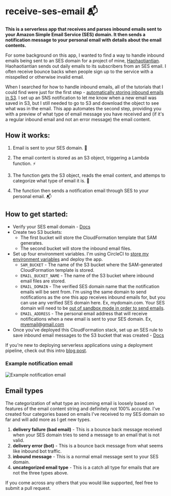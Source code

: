 # receive-ses-email 📬

**This is a serverless app that receives and parses inbound emails sent to your Amazon Simple Email Service (SES) domain. It then sends a notification message to your personal email with details about the email contents.**

For some background on this app, I wanted to find a way to handle inbound emails being sent to an SES domain for a project of mine, [Haohaotiantian](haohaotiantian.com). Haohaotiantian sends out daily emails to its subscribers from an SES email. I often receive bounce backs when people sign up to the service with a misspelled or otherwise invalid email.

When I searched for how to handle inbound emails, all of the tutorials that I could find were just for the first step - [automatically storing inbound emails in S3](https://aws.amazon.com/premiumsupport/knowledge-center/ses-receive-inbound-emails/). I set up an SNS notification to let me know when a new email was saved in S3, but I still needed to go to S3 and download the object to see what was in the email. This app automates the second step, providing you with a preview of what type of email message you have received and (if it's a regular inbound email and not an error message) the email content.

## How it works:

1. Email is sent to your SES domain. 📨

2. The email content is stored as an S3 object, triggering a Lambda function. ⚡

3. The function gets the S3 object, reads the email content, and attemps to categorize what type of email it is. 🤔

4. The function then sends a notification email through SES to your personal email. 📬

## How to get started:

- Verify your SES email domain - [Docs](https://docs.aws.amazon.com/ses/latest/DeveloperGuide/verify-domain-procedure.html)
- Create two S3 buckets:
    - The first bucket will store the CloudFormation template that SAM generates.
    - The second bucket will store the inbound email files.
- Set up four environment variables. I'm using CircleCI to [store my environment variables](https://circleci.com/docs/2.0/env-vars/#setting-an-environment-variable-in-a-project) and deploy the app.
    - `SAM_BUCKET` - The name of the S3 bucket where the SAM-generated CloudFormation template is stored.
    - `EMAIL_BUCKET_NAME` - The name of the S3 bucket where inbound email files are stored.
    - `EMAIL_DOMAIN` - The verified SES domain name that the notification emails will be sent from. I'm using the same domain to send notifications as the one this app receives inbound emails for, but you can use any verified SES domain here. Ex, mydomain.com. Your SES domain will need to be [out of sandbox mode in order to send emails](https://docs.aws.amazon.com/ses/latest/DeveloperGuide/request-production-access.html?icmpid=docs_ses_console).
    - `EMAIL_ADDRESS` - The personal email address that will receive notifications when a new email is sent to your SES domain. Ex, myemail@gmail.com
- Once you've deployed this CloudFormation stack, set up an SES rule to save inbound email messages to the S3 bucket that was created - [Docs](https://aws.amazon.com/premiumsupport/knowledge-center/ses-receive-inbound-emails/)

If you're new to deploying serverless applications using a deployment pipeline, check out this intro [blog post](https://emshea.com/post/serverless-cicd).

### Example notification email

![Example notification email](https://emshea-static.s3.amazonaws.com/notification.png)

## Email types

The categorization of what type an incoming email is loosely based on features of the email content string and definitely not 100% accurate. I've created four categories based on emails I've received to my SES domain so far and will add more as I get new types.
1. **delivery failure (bad email)** - This is a bounce back message received when your SES domain tries to send a message to an email that is not valid.
2. **delivery error (bot)** - This is a bounce back message from what seems like inbound bot traffic.
3. **inbound message** - This is a normal email message sent to your SES domain.
4. **uncategorized email type** - This is a catch all type for emails that are not the three types above.

If you come across any others that you would like supported, feel free to submit a pull request.